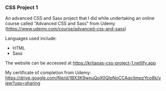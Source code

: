 ### CSS Project 1

An advanced CSS and Sass project that I did while undertaking an online course called "Advanced CSS and Sass" from Udemy (https://www.udemy.com/course/advanced-css-and-sass)

Languages used include:

- HTML
- Sass

The website can be accessed at https://kritapas-css-project-1.netlify.app

My certificate of completion from Udemy: https://drive.google.com/file/d/1BX3K9wnuQoX0QIpNoCCAqcitmpzYco8k/view?usp=sharing
